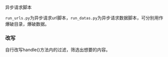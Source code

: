 异步请求脚本  

`run_urls.py`为异步请求url脚本，`run_datas.py`为异步请求数据脚本，可分别用作爆破目录，爆破数据。

### 改写  
自行改写handle()方法内的过滤，筛选出想要的内容。